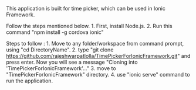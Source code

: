 This application is built for time picker, which can be used in Ionic Framework.


Follow the steps mentioned below.
    1. First, install Node.js.
    2. Run this command "npm install -g cordova ionic"


Steps to follow :
    1. Move to any folder/workspace from command prompt, using "cd DirectoryName".
    2. type "git clone https://github.com/rajeshwarpatlolla/TimePickerForIonicFramework.git" and press enter.
        Now you will see a message "Cloning into 'TimePickerForIonicFramework'..."
    3. move to "TimePickerForIonicFramework" directory.
    4. use "ionic serve" command to run the application.
